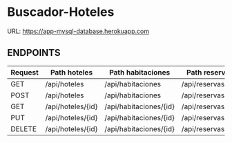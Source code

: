 # Buscador-Hoteles

URL: https://app-mysql-database.herokuapp.com

## ENDPOINTS

| Request | Path hoteles| Path habitaciones | Path reservas | Path poblaciones | Path usuarios |
| --- | --- | --- | --- | --- | --- |
| GET | /api/hoteles | /api/habitaciones | /api/reservas | /api/poblaciones | /api/usuarios |
| POST | /api/hoteles | /api/habitaciones | /api/reservas | /api/poblaciones | /api/usuarios |
| GET | /api/hoteles/{id} | /api/habitaciones/{id} | /api/reservas/{id} | /api/poblaciones/{id} | /api/usuarios/{id} |
| PUT | /api/hoteles/{id} | /api/habitaciones/{id} | /api/reservas/{id} | /api/poblaciones/{id} | /api/usuarios/{id} |
| DELETE | /api/hoteles/{id} | /api/habitaciones/{id} | /api/reservas/{id} | /api/poblaciones/{id} | /api/usuarios/{id} |



